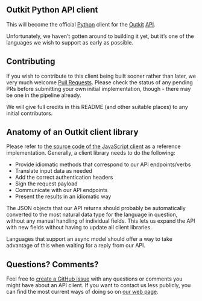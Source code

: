## Outkit Python API client
This will become the official [Python](https://www.python.org/) client for 
the [Outkit](https://outkit.io/) [API](https://docs.outkit.io/). 

Unfortunately, we haven’t gotten around to building it yet, but it’s one of the languages we wish to support as early as possible.

## Contributing
If you wish to contribute to this client being built sooner rather than later, we very much welcome [Pull Requests](https://github.com/outkit/python-client/pulls). 
Please check the status of any pending PRs before submitting your own initial implementation, though - there may be 
one in the pipeline already.

We will give full credits in this README (and other suitable places) to any initial contributors.

## Anatomy of an Outkit client library
Please refer to [the source code of the JavaScript client](https://github.com/outkit/javascript-client) as a reference implementation. 
Generally, a client library needs to do the following:

* Provide idiomatic methods that correspond to our API endpoints/verbs
* Translate input data as needed
* Add the correct authentication headers
* Sign the request payload
* Communicate with our API endpoints
* Present the results in an idiomatic way 

The JSON objects that our API returns should probably be automatically converted to the most
natural data type for the language in question, without any manual handling of individual fields. 
This lets us expand the API with new fields without having to update all client libraries.

Languages that support an async model should offer a way to take advantage of this when waiting for a
reply from our API.

## Questions? Comments?
Feel free to [create a GitHub issue](https://github.com/outkit/python-client/issues) with any questions or comments you might have about an API client.
If you want to contact us less publicly, you can find the most current ways of doing so on [our web page](https://outkit.io/contact).
